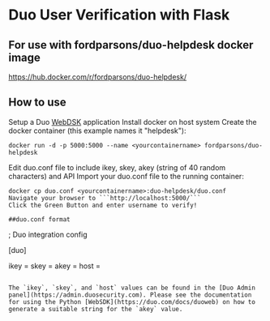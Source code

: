 # Duo User Verification with Flask

## For use with fordparsons/duo-helpdesk docker image
https://hub.docker.com/r/fordparsons/duo-helpdesk/

## How to use
Setup a Duo [WebDSK](https://duo.com/docs/duoweb) application
Install docker on host system
Create the docker container (this example names it "helpdesk"):
```
docker run -d -p 5000:5000 --name <yourcontainername> fordparsons/duo-helpdesk
```
Edit duo.conf file to include ikey, skey, akey (string of 40 random characters) and API
Import your duo.conf file to the running container:
```
docker cp duo.conf <yourcontainername>:duo-helpdesk/duo.conf
Navigate your browser to ```http://localhost:5000/```
Click the Green Button and enter username to verify!

##duo.conf format

```
; Duo integration config

[duo]

ikey = <your ikey>
skey = <your skey>
akey = <your generated akey>
host = <your api-hostname>
```

The `ikey`, `skey`, and `host` values can be found in the [Duo Admin panel](https://admin.duosecurity.com). Please see the documentation for using the Python [WebSDK](https://duo.com/docs/duoweb) on how to generate a suitable string for the `akey` value.
